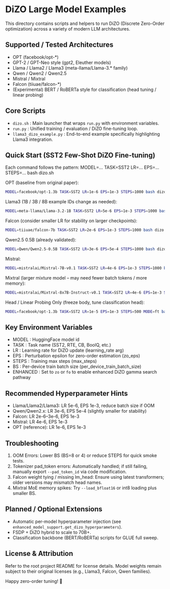 DiZO Large Model Examples
=========================

This directory contains scripts and helpers to run DiZO (Discrete Zero-Order optimization) across a variety of modern LLM architectures.

Supported / Tested Architectures
--------------------------------
- OPT (facebook/opt-*)
- GPT-2 / GPT-Neo style (gpt2, Eleuther models)
- Llama / Llama2 / Llama3 (meta-llama/Llama-3.* family)
- Qwen / Qwen2 / Qwen2.5
- Mistral / Mixtral
- Falcon (tiiuae/falcon-*)
- (Experimental) BERT / RoBERTa style for classification (head tuning / linear probing)

Core Scripts
------------
- `dizo.sh` : Main launcher that wraps `run.py` with environment variables.
- `run.py`  : Unified training / evaluation / DiZO fine-tuning loop.
- `llama3_dizo_example.py` : End-to-end example specifically highlighting Llama3 integration.

Quick Start (SST2 Few-Shot DiZO Fine-tuning)
--------------------------------------------
Each command follows the pattern:  MODEL=... TASK=SST2 LR=... EPS=... STEPS=... bash dizo.sh

OPT (baseline from original paper):
```bash
MODEL=facebook/opt-1.3b TASK=SST2 LR=1e-6 EPS=1e-3 STEPS=1000 bash dizo.sh
```

Llama3 (1B / 3B / 8B example IDs change as needed):
```bash
MODEL=meta-llama/Llama-3.2-1B TASK=SST2 LR=5e-6 EPS=1e-3 STEPS=1000 bash dizo.sh
```

Falcon (consider smaller LR for stability on larger checkpoints):
```bash
MODEL=tiiuae/falcon-7b TASK=SST2 LR=2e-6 EPS=1e-3 STEPS=1000 bash dizo.sh
```

Qwen2.5 0.5B (already validated):
```bash
MODEL=Qwen/Qwen2.5-0.5B TASK=SST2 LR=3e-6 EPS=5e-4 STEPS=1000 bash dizo.sh
```

Mistral:
```bash
MODEL=mistralai/Mistral-7B-v0.1 TASK=SST2 LR=4e-6 EPS=1e-3 STEPS=1000 bash dizo.sh
```

Mixtral (larger mixture model – may need fewer batch tokens / more memory):
```bash
MODEL=mistralai/Mixtral-8x7B-Instruct-v0.1 TASK=SST2 LR=4e-6 EPS=1e-3 STEPS=800 bash dizo.sh
```

Head / Linear Probing Only (freeze body, tune classification head):
```bash
MODEL=facebook/opt-1.3b TASK=SST2 LR=1e-5 EPS=1e-3 STEPS=500 MODE=ft bash dizo.sh --head_tuning
```

Key Environment Variables
-------------------------
- MODEL : HuggingFace model id
- TASK  : Task name (SST2, RTE, CB, BoolQ, etc.)
- LR    : Learning rate for DiZO update (learning_rate arg)
- EPS   : Perturbation epsilon for zero-order estimation (zo_eps)
- STEPS : Training max steps (max_steps)
- BS    : Per-device train batch size (per_device_train_batch_size)
- ENHANCED : Set to `zo` or `fo` to enable enhanced DiZO gamma search pathway

Recommended Hyperparameter Hints
---------------------------------
- Llama/Llama2/Llama3: LR 5e-6, EPS 1e-3, reduce batch size if OOM
- Qwen/Qwen2.x: LR 3e-6, EPS 5e-4 (slightly smaller for stability)
- Falcon: LR 2e-6–3e-6, EPS 1e-3
- Mistral: LR 4e-6, EPS 1e-3
- OPT (reference): LR 1e-6, EPS 1e-3

Troubleshooting
---------------
1. OOM Errors: Lower BS (BS=8 or 4) or reduce STEPS for quick smoke tests.
2. Tokenizer pad_token errors: Automatically handled; if still failing, manually export `--pad_token_id` via code modification.
3. Falcon weight tying / missing lm_head: Ensure using latest transformers; older versions may mismatch head names.
4. Mixtral MoE memory spikes: Try `--load_bfloat16` or int8 loading plus smaller BS.

Planned / Optional Extensions
------------------------------
- Automatic per-model hyperparameter injection (see `enhanced_model_support.get_dizo_hyperparameters`).
- FSDP + DiZO hybrid to scale to 70B+.
- Classification backbone (BERT/RoBERTa) scripts for GLUE full sweep.

License & Attribution
---------------------
Refer to the root project README for license details. Model weights remain subject to their original licenses (e.g., Llama3, Falcon, Qwen families).

Happy zero-order tuning! 🎯

